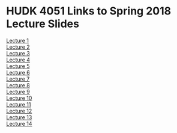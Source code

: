 # HUDK 4051 Links to Spring 2018 Lecture Slides

[Lecture 1](https://github.com/la-process-and-theory/lecture-slides/blob/master/HUDK4051-L1-Introduction.pdf)  
[Lecture 2](https://github.com/la-process-and-theory/lecture-slides/blob/master/HUDK4051-L2-matching-recommender.pdf)  
[Lecture 3]()  
[Lecture 4](https://github.com/la-process-and-theory/lecture-slides/blob/master/HUDK4051-L4-NLP%201.pdf)  
[Lecture 5]()  
[Lecture 6](https://github.com/la-process-and-theory/lecture-slides/blob/master/HUDK4051-L6-prediction.pdf)  
[Lecture 7]()  
[Lecture 8]()  
[Lecture 9]()  
[Lecture 10]()  
[Lecture 11]()  
[Lecture 12]()  
[Lecture 13]()  
[Lecture 14]()
